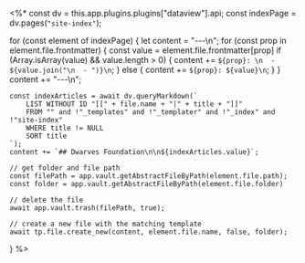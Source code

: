 <%*
const dv = this.app.plugins.plugins["dataview"].api;
const indexPage = dv.pages(`"site-index"`);

for (const element of indexPage) {
	let content = "---\n";
	for (const prop in element.file.frontmatter) {
		const value = element.file.frontmatter[prop]
		if (Array.isArray(value) && value.length > 0) {
			content += `${prop}: \n  - ${value.join("\n  - ")}\n`;
		} else {
			content += `${prop}: ${value}\n`;
		}
	}
	content += "---\n";

	const indexArticles = await dv.queryMarkdown(`
		LIST WITHOUT ID "[[" + file.name + "|" + title + "]]"
		FROM "" and !"_templates" and !"_templater" and !"_index" and !"site-index"
		WHERE title != NULL
		SORT title
	`);
	content += `## Dwarves Foundation\n\n${indexArticles.value}`;

	// get folder and file path
	const filePath = app.vault.getAbstractFileByPath(element.file.path);
	const folder = app.vault.getAbstractFileByPath(element.file.folder)

	// delete the file
	await app.vault.trash(filePath, true);

	// create a new file with the matching template
	await tp.file.create_new(content, element.file.name, false, folder);
}
%>
